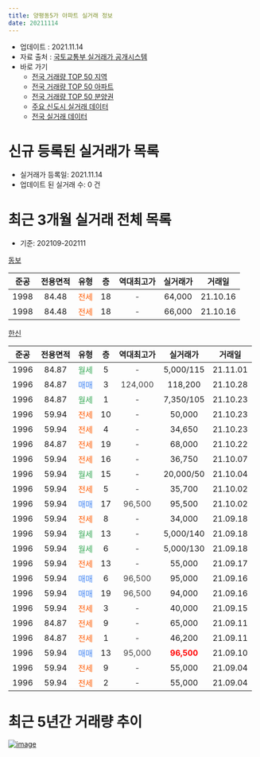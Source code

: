 ```yaml
---
title: 양평동5가 아파트 실거래 정보
date: 20211114
---
```


* 업데이트 : 2021.11.14
* 자료 출처 : [국토교통부 실거래가 공개시스템](http://rt.molit.go.kr)
* 바로 가기
    * [전국 거래량 TOP 50 지역](https://apt-info.github.io/apt-trade-info/tr)
    * [전국 거래량 TOP 50 아파트](https://apt-info.github.io/apt-trade-info/ta)
    * [전국 거래량 TOP 50 분양권](https://apt-info.github.io/apt-trade-info/tb)
    * [주요 신도시 실거래 데이터](https://apt-info.github.io/apt-trade-info/newtown)
    * [전국 실거래 데이터](https://apt-info.github.io/apt-trade-info/all)



<script async src="https://pagead2.googlesyndication.com/pagead/js/adsbygoogle.js"></script>
<!-- 기본광고 -->
<ins class="adsbygoogle"
     style="display:block"
     data-ad-client="ca-pub-1142216861245946"
     data-ad-slot="4805727019"
     data-ad-format="auto"
     data-full-width-responsive="true"></ins>
<script>
     (adsbygoogle = window.adsbygoogle || []).push({});
</script>


# 신규 등록된 실거래가 목록

* 실거래가 등록일: 2021.11.14
* 업데이트 된 실거래 수: 0 건




<script async src="https://pagead2.googlesyndication.com/pagead/js/adsbygoogle.js"></script>
<!-- 기본광고 -->
<ins class="adsbygoogle"
     style="display:block"
     data-ad-client="ca-pub-1142216861245946"
     data-ad-slot="4805727019"
     data-ad-format="auto"
     data-full-width-responsive="true"></ins>
<script>
     (adsbygoogle = window.adsbygoogle || []).push({});
</script>


# 최근 3개월 실거래 전체 목록
* 기준: 202109-202111


[동보](https://search.naver.com/search.naver?query=%EB%8F%99%EB%B3%B4)

|준공|전용면적|유형|층|역대최고가|실거래가|거래일|
|:---:|:---:|:---:|:---:|:---:|:---:|:---:|
|1998|84.48|<span style="color:#FF5A00">전세</span>|18|<span style="color:#444444">-</span>|64,000|21.10.16|
|1998|84.48|<span style="color:#FF5A00">전세</span>|18|<span style="color:#444444">-</span>|66,000|21.10.16|

[한신](https://search.naver.com/search.naver?query=%ED%95%9C%EC%8B%A0)

|준공|전용면적|유형|층|역대최고가|실거래가|거래일|
|:---:|:---:|:---:|:---:|:---:|:---:|:---:|
|1996|84.87|<span style="color:#34A853">월세</span>|5|<span style="color:#444444">-</span>|5,000/115|21.11.01|
|1996|84.87|<span style="color:#4285F3">매매</span>|3|<span style="color:#444444">124,000</span>|118,200|21.10.28|
|1996|84.87|<span style="color:#34A853">월세</span>|1|<span style="color:#444444">-</span>|7,350/105|21.10.23|
|1996|59.94|<span style="color:#FF5A00">전세</span>|10|<span style="color:#444444">-</span>|50,000|21.10.23|
|1996|59.94|<span style="color:#FF5A00">전세</span>|4|<span style="color:#444444">-</span>|34,650|21.10.23|
|1996|84.87|<span style="color:#FF5A00">전세</span>|19|<span style="color:#444444">-</span>|68,000|21.10.22|
|1996|59.94|<span style="color:#FF5A00">전세</span>|16|<span style="color:#444444">-</span>|36,750|21.10.07|
|1996|59.94|<span style="color:#34A853">월세</span>|15|<span style="color:#444444">-</span>|20,000/50|21.10.04|
|1996|59.94|<span style="color:#FF5A00">전세</span>|5|<span style="color:#444444">-</span>|35,700|21.10.02|
|1996|59.94|<span style="color:#4285F3">매매</span>|17|<span style="color:#444444">96,500</span>|95,500|21.10.02|
|1996|59.94|<span style="color:#FF5A00">전세</span>|8|<span style="color:#444444">-</span>|34,000|21.09.18|
|1996|59.94|<span style="color:#34A853">월세</span>|13|<span style="color:#444444">-</span>|5,000/140|21.09.18|
|1996|59.94|<span style="color:#34A853">월세</span>|6|<span style="color:#444444">-</span>|5,000/130|21.09.18|
|1996|59.94|<span style="color:#FF5A00">전세</span>|13|<span style="color:#444444">-</span>|55,000|21.09.17|
|1996|59.94|<span style="color:#4285F3">매매</span>|6|<span style="color:#444444">96,500</span>|95,000|21.09.16|
|1996|59.94|<span style="color:#4285F3">매매</span>|19|<span style="color:#444444">96,500</span>|94,000|21.09.16|
|1996|59.94|<span style="color:#FF5A00">전세</span>|3|<span style="color:#444444">-</span>|40,000|21.09.15|
|1996|84.87|<span style="color:#FF5A00">전세</span>|9|<span style="color:#444444">-</span>|65,000|21.09.11|
|1996|84.87|<span style="color:#FF5A00">전세</span>|1|<span style="color:#444444">-</span>|46,200|21.09.11|
|1996|59.94|<span style="color:#4285F3">매매</span>|13|<span style="color:#444444">95,000</span>|<b><span style="color:#FF0000">96,500</span></b>|21.09.10|
|1996|59.94|<span style="color:#FF5A00">전세</span>|9|<span style="color:#444444">-</span>|55,000|21.09.04|
|1996|59.94|<span style="color:#FF5A00">전세</span>|2|<span style="color:#444444">-</span>|55,000|21.09.04|



<script async src="https://pagead2.googlesyndication.com/pagead/js/adsbygoogle.js"></script>
<!-- 기본광고 -->
<ins class="adsbygoogle"
     style="display:block"
     data-ad-client="ca-pub-1142216861245946"
     data-ad-slot="4805727019"
     data-ad-format="auto"
     data-full-width-responsive="true"></ins>
<script>
     (adsbygoogle = window.adsbygoogle || []).push({});
</script>


# 최근 5년간 거래량 추이


<div style="width:100%;">
    <canvas id="deal_progress" height="200"></canvas>
</div>

<script>
new Chart(document.getElementById("deal_progress"), {
    type: 'line',
    data: {
        labels: ['16.01','16.02','16.03','16.04','16.05','16.06','16.07','16.08','16.09','16.10','16.11','16.12','17.01','17.02','17.03','17.04','17.05','17.06','17.07','17.08','17.09','17.10','17.11','17.12','18.01','18.02','18.03','18.04','18.05','18.06','18.07','18.08','18.09','18.10','18.11','18.12','19.01','19.02','19.03','19.04','19.05','19.06','19.07','19.08','19.09','19.10','19.11','19.12','20.01','20.02','20.03','20.04','20.05','20.06','20.07','20.08','20.09','20.10','20.11','20.12','21.01','21.02','21.03','21.04','21.05','21.06','21.07','21.08','21.09','21.10','21.11'],
        datasets: [{
            label: '매매/분양권',
            data: [6,4,5,16,14,15,12,15,8,12,6,3,4,7,17,6,13,12,23,5,9,5,6,5,10,9,9,9,4,10,10,17,0,2,0,0,1,0,0,4,8,6,8,5,6,11,10,6,9,10,4,3,5,15,9,5,4,4,7,8,4,4,6,7,4,7,1,8,3,2,0],
            borderColor: "rgba(66, 133, 243, 1)",
            backgroundColor: "rgba(66, 133, 243, 0.05)",
            borderWidth: 1,
            pointRadius: 0,
            fill: false,
            lineTension: 0
        },{
            label: '전/월세',
            data: [8,6,10,12,14,11,14,20,11,15,14,15,17,7,14,10,12,8,15,18,13,13,4,11,17,8,14,11,17,15,12,12,3,8,17,19,11,11,10,5,14,7,10,12,14,20,8,9,11,23,11,16,7,12,18,11,8,11,10,11,11,12,5,14,8,11,8,12,9,9,1],
            borderColor: "rgba(255, 90, 0, 1)",
            backgroundColor: "rgba(255, 90, 0, 0.05)",
            borderWidth: 1,
            pointRadius: 0,
            fill: false,
            lineTension: 0
        },{
            label: '합계',
            data: [14,10,15,28,28,26,26,35,19,27,20,18,21,14,31,16,25,20,38,23,22,18,10,16,27,17,23,20,21,25,22,29,3,10,17,19,12,11,10,9,22,13,18,17,20,31,18,15,20,33,15,19,12,27,27,16,12,15,17,19,15,16,11,21,12,18,9,20,12,11,1],
            borderColor: "rgba(0, 0, 0, 1)",
            backgroundColor: "rgba(0, 0, 0, 0.03)",
            borderWidth: 0.1,
            pointRadius: 0,
            fill: true,
            lineTension: 0
        }
        ]
    },
    options: {
        responsive: true,
        title: {
            display: false
        },
        tooltips: {
            mode: 'index',
            intersect: false
        },
        hover: {
            mode: 'nearest',
            intersect: true
        },
        scales: {
            xAxes: [{
                display: true,
                scaleLabel: {
                    display: true,
                    labelString: '년/월'
                }
            }],
            yAxes: [{
                display: true,
                ticks: {
                    suggestedMin: 0,
                },
                scaleLabel: {
                    display: true,
                    labelString: '실거래 수'
                }
            }]
        }
    }
});

</script>


[![image](https://apt-info.github.io/images/2020-01-03-apt-trade-info/1024x500.png)](https://play.google.com/store/apps/details?id=com.aptinfo.apttradeinfo)

